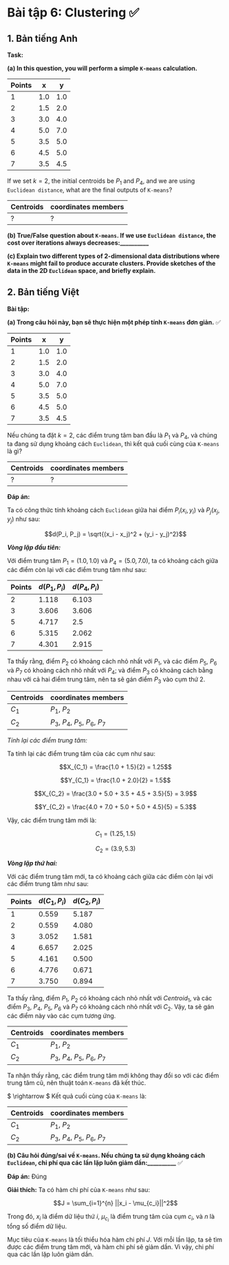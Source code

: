 # **Bài tập 6: Clustering** ✅

## **1. Bản tiếng Anh**

**Task:** 

**(a) In this question, you will perform a simple `K-means` calculation.**

|Points| x | y |
|---|---|---|
|1|1.0|1.0|
|2|1.5|2.0|
|3|3.0|4.0|
|4|5.0|7.0|
|5|3.5|5.0|
|6|4.5|5.0|
|7|3.5|4.5|

If we set $k = 2$, the initial centroids be $P_1$ and $P_4$, and we are using `Euclidean distance`, what are the final outputs of `K-means`?

|Centroids| coordinates members |
|---|---|
|? | ? |

**(b) True/False question about `K-means`. If we use `Euclidean distance`, the cost over iterations always decreases:__________**

**(c) Explain two different types of 2-dimensional data distributions where `K-means` might fail to produce accurate clusters. Provide sketches of the data in the 2D `Euclidean` space, and briefly explain.**

## **2. Bản tiếng Việt**

**Bài tập:**

**(a) Trong câu hỏi này, bạn sẽ thực hiện một phép tính `K-means` đơn giản.** ✅

|Points| x | y |
|---|---|---|
|1|1.0|1.0|
|2|1.5|2.0|
|3|3.0|4.0|
|4|5.0|7.0|
|5|3.5|5.0|
|6|4.5|5.0|
|7|3.5|4.5|

Nếu chúng ta đặt $k = 2$, các điểm trung tâm ban đầu là $P_1$ và $P_4$, và chúng ta đang sử dụng khoảng cách `Euclidean`, thì kết quả cuối cùng của `K-means` là gì?

|Centroids| coordinates members |
|---|---|
|? | ? |

**Đáp án:**

Ta có công thức tính khoảng cách `Euclidean` giữa hai điểm $P_i(x_i, y_i)$ và $P_j(x_j, y_j)$ như sau:

$$d(P_i, P_j) = \sqrt{(x_i - x_j)^2 + (y_i - y_j)^2}$$

***Vòng lặp đầu tiên:***

Với điểm trung tâm $P_1=(1.0, 1.0)$ và $P_4=(5.0, 7.0)$, ta có khoảng cách giữa các điểm còn lại với các điểm trung tâm như sau:

|Points| $d(P_1, P_i)$ | $d(P_4, P_i)$ |
|---|---|---|
|2|1.118|6.103|
|3|3.606|3.606|
|5|4.717|2.5|
|6|5.315|2.062|
|7|4.301|2.915|

Ta thấy rằng, điểm $P_2$ có khoảng cách nhỏ nhất với $P_1$, và các điểm $P_5$, $P_6$ và $P_7$ có khoảng cách nhỏ nhất với $P_4$; và điểm $P_3$ có khoảng cách bằng nhau với cả hai điểm trung tâm, nên ta sẽ gán điểm $P_3$ vào cụm thứ 2.

|Centroids| coordinates members |
|---|---|
|$C_1$ | $P_1$, $P_2$|
|$C_2$ | $P_3$, $P_4$, $P_5$, $P_6$, $P_7$|

*Tính lại các điểm trung tâm:*

Ta tính lại các điểm trung tâm của các cụm như sau:

$$X_{C_1} = \frac{1.0 + 1.5}{2} = 1.25$$

$$Y_{C_1} = \frac{1.0 + 2.0}{2} = 1.5$$

$$X_{C_2} = \frac{3.0 + 5.0 + 3.5 + 4.5 + 3.5}{5} = 3.9$$

$$Y_{C_2} = \frac{4.0 + 7.0 + 5.0 + 5.0 + 4.5}{5} = 5.3$$

Vậy, các điểm trung tâm mới là:

$$C_1 = (1.25, 1.5)$$

$$C_2 = (3.9, 5.3)$$

***Vòng lặp thứ hai:***

Với các điểm trung tâm mới, ta có khoảng cách giữa các điểm còn lại với các điểm trung tâm như sau:

|Points| $d(C_1, P_i)$ | $d(C_2, P_i)$ |
|---|---|---|
|1|0.559|5.187|
|2|0.559|4.080|
|3|3.052|1.581|
|4|6.657|2.025|
|5|4.161|0.500|
|6|4.776|0.671|
|7|3.750|0.894|

Ta thấy rằng, điểm $P_1$, $P_2$ có khoảng cách nhỏ nhất với $Centroid_1$, và các điểm $P_3$, $P_4$, $P_5$, $P_6$ và $P_7$ có khoảng cách nhỏ nhất với $C_2$. Vậy, ta sẽ gán các điểm này vào các cụm tương ứng.

|Centroids| coordinates members |
|---|---|
|$C_1$ | $P_1$, $P_2$|
|$C_2$ | $P_3$, $P_4$, $P_5$, $P_6$, $P_7$|

Ta nhận thấy rằng, các điểm trung tâm mới không thay đổi so với các điểm trung tâm cũ, nên thuật toán `K-means` đã kết thúc.

$ \rightarrow $ Kết quả cuối cùng của `K-means` là:

|Centroids| coordinates members |
|---|---|
|$C_1$ | $P_1$, $P_2$|
|$C_2$ | $P_3$, $P_4$, $P_5$, $P_6$, $P_7$|

**(b) Câu hỏi đúng/sai về `K-means`. Nếu chúng ta sử dụng khoảng cách `Euclidean`, chi phí qua các lần lặp luôn giảm dần:__________** ✅

**Đáp án:** Đúng

**Giải thích:** Ta có hàm chi phí của `K-means` như sau:

$$J = \sum_{i=1}^{n} ||x_i - \mu_{c_i}||^2$$

Trong đó, $x_i$ là điểm dữ liệu thứ $i$, $\mu_{c_i}$ là điểm trung tâm của cụm $c_i$, và $n$ là tổng số điểm dữ liệu.

Mục tiêu của `K-means` là tối thiểu hóa hàm chi phí $J$. Với mỗi lần lặp, ta sẽ tìm được các điểm trung tâm mới, và hàm chi phí sẽ giảm dần. Vì vậy, chi phí qua các lần lặp luôn giảm dần.



